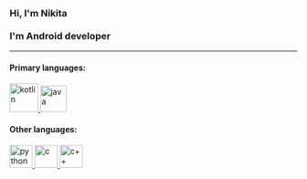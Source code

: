 <h3 align="left">
  <br>Hi, I'm Nikita<br>
  <br> I'm Android developer <br>
  <hr>
</h3> 
<h4 align="left">Primary languages:</h4>
<p align="left">
    <a href="https://kotlinlang.org" target="_blank"> <img src="https://github.com/NikitaMirosha/NikitaMirosha/blob/main/icons/kotlin.svg" alt="kotlin" width="50" height="50"/> </a>
  <a href="https://docs.oracle.com/en/java/" target="_blank"> <img src="https://github.com/NikitaMirosha/NikitaMirosha/blob/main/icons/java.svg" alt="java" width="46" height="46"/> </a>
 <h4 align="left">Other languages:</h4>
  <a href="https://docs.python.org/3/" target="_blank"> <img src="https://github.com/NikitaMirosha/NikitaMirosha/blob/main/icons/python.svg" alt="python" width="40" height="40"/> </a>
  <a href="https://devdocs.io/c/" target="_blank"> <img src="https://github.com/NikitaMirosha/NikitaMirosha/blob/main/icons/c.svg" alt="c" width="40" height="40"/> </a>
 <a href="https://devdocs.io/cpp/" target="_blank"> <img src="https://github.com/NikitaMirosha/NikitaMirosha/blob/main/icons/c%2B%2B.svg" alt="c++" width="40" height="40"/> </a>
